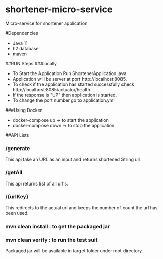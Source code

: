 # shortener-micro-service
Micro-service for shortener application

#Dependencies
- Java 11
- h2 database
- maven

##RUN Steps
###locally
- To Start the Application Run ShortenerApplication.java.
- Application will be server at port http://localhost:8085.
- To check if the application has started successfully check http://localhost:8085/actuator/health
- If the response is "UP" then application is started.
- To change the port number go to application.yml 

###Using Docker
- docker-compose up -> to start the application
- docker-compose down -> to stop the application

##API Lists

### /generate
This api take an URL as an input and returns shortened String url.

### /getAll
This api returns list of all url's.

### /{urlKey}
This redirects to the actual url and keeps the number of count
the url has been used.

### mvn clean install : to get the packaged jar
### mvn clean verify : to run the test suit

Packaged jar will be available in target folder under root directory.


